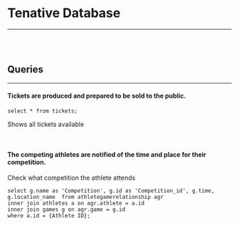 <h1>Tenative Database</h1>
<hr>
<br>
<br>
<h2>Queries</h2>
<hr>
<h4>Tickets are produced and prepared to be sold to the public.</h4>
<tb><code>select * from tickets;</code>
<tb><p>Shows all tickets available</p>
<br>
<h4>The competing athletes are notified of the time and place for their competition.</h4>
<tb><p>Check what competition the athlete attends</p>
<tb><code>select g.name as 'Competition', g.id as 'Competition_id', g.time, g.location_name  from athletegamerelationship agr
inner join athletes a on agr.athlete = a.id
inner join games g on agr.game = g.id
where a.id = {Athlete ID};
</code>

